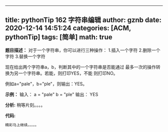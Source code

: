 
---
title: pythonTip 162 字符串编辑
author: gznb
date: 2020-12-14 14:51:24
categories: [ACM, pythonTip]
tags: [简单]
math: true
---

**题目描述：**
对于一个字符串，你可以进行三种操作：
1.插入一个字符 2.删除一个字符 3.替换一个字符

现在给出两个字符串a，b，判断其中的一个字符串是否能通过
最多一次的操作转换为另一个字符串。若能，则打印YES，不能
则打印NO。

例如a="pale"，b="ple"，则输出：YES。

**示例：**
输入：
a = "pale"
b = "ple"
输出：
YES


**分析:**
稍等片刻。。。。

**代码:**
```python
精彩马上继续。。。。。
```
